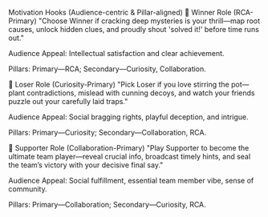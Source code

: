 Motivation Hooks (Audience-centric & Pillar-aligned)
🔹 Winner Role (RCA-Primary)
"Choose Winner if cracking deep mysteries is your thrill—map root causes, unlock hidden clues, and proudly shout 'solved it!' before time runs out."

Audience Appeal: Intellectual satisfaction and clear achievement.

Pillars: Primary—RCA; Secondary—Curiosity, Collaboration.

🔸 Loser Role (Curiosity-Primary)
"Pick Loser if you love stirring the pot—plant contradictions, mislead with cunning decoys, and watch your friends puzzle out your carefully laid traps."

Audience Appeal: Social bragging rights, playful deception, and intrigue.

Pillars: Primary—Curiosity; Secondary—Collaboration, RCA.

🔹 Supporter Role (Collaboration-Primary)
"Play Supporter to become the ultimate team player—reveal crucial info, broadcast timely hints, and seal the team’s victory with your decisive final say."

Audience Appeal: Social fulfillment, essential team member vibe, sense of community.

Pillars: Primary—Collaboration; Secondary—Curiosity, RCA.